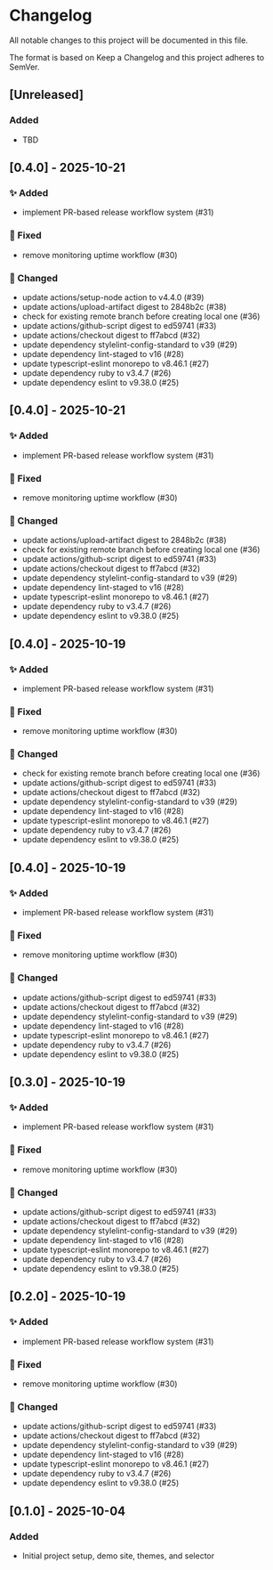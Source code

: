 # Changelog

All notable changes to this project will be documented in this file.

The format is based on Keep a Changelog and this project adheres to SemVer.

## [Unreleased]

### Added

- TBD

## [0.4.0] - 2025-10-21

### ✨ Added

- implement PR-based release workflow system (#31)

### 🐛 Fixed

- remove monitoring uptime workflow (#30)

### 🔧 Changed

- update actions/setup-node action to v4.4.0 (#39)
- update actions/upload-artifact digest to 2848b2c (#38)
- check for existing remote branch before creating local one (#36)
- update actions/github-script digest to ed59741 (#33)
- update actions/checkout digest to ff7abcd (#32)
- update dependency stylelint-config-standard to v39 (#29)
- update dependency lint-staged to v16 (#28)
- update typescript-eslint monorepo to v8.46.1 (#27)
- update dependency ruby to v3.4.7 (#26)
- update dependency eslint to v9.38.0 (#25)

## [0.4.0] - 2025-10-21

### ✨ Added

- implement PR-based release workflow system (#31)

### 🐛 Fixed

- remove monitoring uptime workflow (#30)

### 🔧 Changed

- update actions/upload-artifact digest to 2848b2c (#38)
- check for existing remote branch before creating local one (#36)
- update actions/github-script digest to ed59741 (#33)
- update actions/checkout digest to ff7abcd (#32)
- update dependency stylelint-config-standard to v39 (#29)
- update dependency lint-staged to v16 (#28)
- update typescript-eslint monorepo to v8.46.1 (#27)
- update dependency ruby to v3.4.7 (#26)
- update dependency eslint to v9.38.0 (#25)

## [0.4.0] - 2025-10-19

### ✨ Added

- implement PR-based release workflow system (#31)

### 🐛 Fixed

- remove monitoring uptime workflow (#30)

### 🔧 Changed

- check for existing remote branch before creating local one (#36)
- update actions/github-script digest to ed59741 (#33)
- update actions/checkout digest to ff7abcd (#32)
- update dependency stylelint-config-standard to v39 (#29)
- update dependency lint-staged to v16 (#28)
- update typescript-eslint monorepo to v8.46.1 (#27)
- update dependency ruby to v3.4.7 (#26)
- update dependency eslint to v9.38.0 (#25)

## [0.4.0] - 2025-10-19

### ✨ Added

- implement PR-based release workflow system (#31)

### 🐛 Fixed

- remove monitoring uptime workflow (#30)

### 🔧 Changed

- update actions/github-script digest to ed59741 (#33)
- update actions/checkout digest to ff7abcd (#32)
- update dependency stylelint-config-standard to v39 (#29)
- update dependency lint-staged to v16 (#28)
- update typescript-eslint monorepo to v8.46.1 (#27)
- update dependency ruby to v3.4.7 (#26)
- update dependency eslint to v9.38.0 (#25)

## [0.3.0] - 2025-10-19

### ✨ Added

- implement PR-based release workflow system (#31)

### 🐛 Fixed

- remove monitoring uptime workflow (#30)

### 🔧 Changed

- update actions/github-script digest to ed59741 (#33)
- update actions/checkout digest to ff7abcd (#32)
- update dependency stylelint-config-standard to v39 (#29)
- update dependency lint-staged to v16 (#28)
- update typescript-eslint monorepo to v8.46.1 (#27)
- update dependency ruby to v3.4.7 (#26)
- update dependency eslint to v9.38.0 (#25)

## [0.2.0] - 2025-10-19

### ✨ Added

- implement PR-based release workflow system (#31)

### 🐛 Fixed

- remove monitoring uptime workflow (#30)

### 🔧 Changed

- update actions/github-script digest to ed59741 (#33)
- update actions/checkout digest to ff7abcd (#32)
- update dependency stylelint-config-standard to v39 (#29)
- update dependency lint-staged to v16 (#28)
- update typescript-eslint monorepo to v8.46.1 (#27)
- update dependency ruby to v3.4.7 (#26)
- update dependency eslint to v9.38.0 (#25)

## [0.1.0] - 2025-10-04

### Added

- Initial project setup, demo site, themes, and selector
